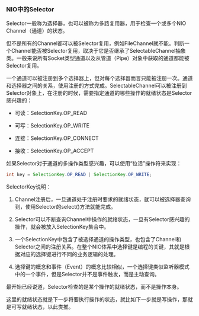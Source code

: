 ### NIO中的Selector

Selector一般称为选择器，也可以被称为多路复用器，用于检查一个或多个NIO Channel（通道）的状态。

但不是所有的Channel都可以被Selector复用，例如FileChannel就不能。判断一个Channel能否被Selector复用，取决于它是否继承了SelectableChannel抽象类。一般来说所有Socket类型通道以及从管道（Pipe）对象中获取的通道都能被Selector复用。

一个通道可以被注册到多个选择器上，但对每个选择器而言只能被注册一次。通道和选择器之间的关系，使用注册的方式完成。SelectableChannel可以被注册到Selector对象上，在注册的时候，需要指定通道的哪些操作的就绪状态是Selector感兴趣的：

* 可读：SelectionKey.OP_READ

* 可写：SelectionKey.OP_WRITE

* 连接：SelectionKey.OP_CONNECT

* 接收：SelectionKey.OP_ACCEPT

如果Selector对于通道的多操作类型感兴趣，可以使用“位活”操作符来实现：

```java
int key = SelectionKey.OP_READ | SelectionKey.OP_WRITE;
```

SelectorKey说明：

1. Channel注册后，一旦通道处于注册时要求的就绪状态，就可以被选择器查询到，使用Selector的select()方法就能完成。

2. Selector可以不断查询Channel中操作的就绪状态，一旦有Selector感兴趣的操作，就会被放入SelectionKey集合中。

3. 一个SelectionKey中包含了被选择通道的操作类型，也包含了Channel和Selector之间的注册关系。在整个NIO体系中选择键是编程的关键，其就是根据对应的选择键进行不同的业务逻辑的处理。

4. 选择键的概念和事件（Event）的概念比较相似，一个选择键类似监听器模式中的一个事件，但是Selector并不是事件触发，而是主动查询。

最开始已经说道，Selector检查的是某个操作的就绪状态，而不是操作本身。

这里的就绪状态就是下一步将要执行操作的状态，就比如下一步就是写操作，那就是可写就绪状态，以此类推。